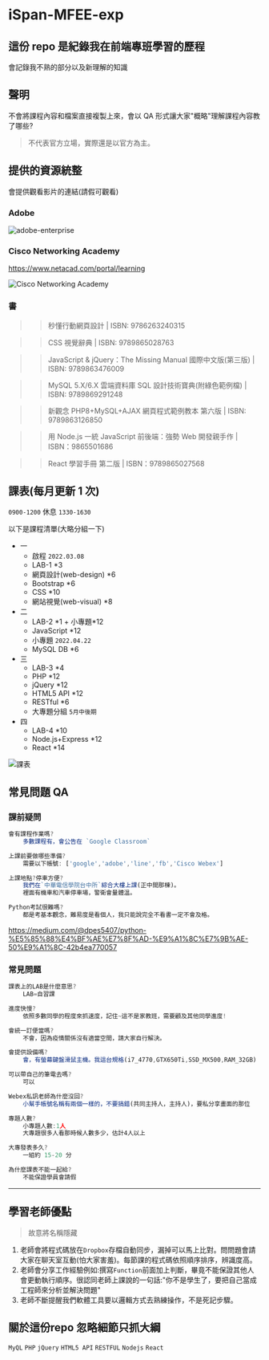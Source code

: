 # iSpan-MFEE-exp

## 這份 repo 是紀錄我在前端專班學習的歷程

會記錄我不熟的部分以及新理解的知識

## 聲明

不會將課程內容和檔案直接複製上來，會以 QA 形式讓大家"概略"理解課程內容教了哪些?

> 不代表官方立場，實際還是以官方為主。

## 提供的資源統整

會提供觀看影片的連結(請假可觀看)

### Adobe

![adobe-enterprise](https://drive.google.com/uc?export=download&id=1wLg7JdEAcpGKhSPxj7YtB-_7bS-Ln633)

### Cisco Networking Academy

https://www.netacad.com/portal/learning

![Cisco Networking Academy](https://drive.google.com/uc?export=download&id=1plUzdNbouiq8Ha1tNKYBYIsKNj8CLqrk)

### 書

> > 秒懂行動網頁設計 | ISBN: 9786263240315

> > CSS 視覺辭典 | ISBN: 9789865028763

> > JavaScript & jQuery：The Missing Manual 國際中文版(第三版) | ISBN: 9789863476009

> > MySQL 5.X/6.X 雲端資料庫 SQL 設計技術寶典(附綠色範例檔) | ISBN: 9789869291248

> > 新觀念 PHP8+MySQL+AJAX 網頁程式範例教本 第六版 | ISBN: 9789863126850

> > 用 Node.js 一統 JavaScript 前後端：強勢 Web 開發親手作 | ISBN：9865501686

> > React 學習手冊 第二版 | ISBN：9789865027568

## 課表(每月更新 1 次)

`0900-1200` 休息 `1330-1630`

以下是課程清單(大略分組一下)

- 一
  - 啟程 `2022.03.08`
  - LAB-1 \*3
  - 網頁設計(web-design) \*6
  - Bootstrap \*6
  - CSS \*10
  - 網站視覺(web-visual) \*8
- 二
  - LAB-2 \*1 + 小專題\*12
  - JavaScript \*12
  - 小專題 `2022.04.22`
  - MySQL DB \*6
- 三
  - LAB-3 \*4
  - PHP \*12
  - jQuery \*12
  - HTML5 API \*12
  - RESTful \*6
  - 大專題分組 `5月中後期`
- 四
  - LAB-4 \*10
  - Node.js+Express \*12
  - React \*14

![課表](https://drive.google.com/uc?export=download&id=1v99tr1M7VXWqsSzgsTPN9WJBIVrxfvB9)

## 常見問題 QA

### 課前疑問

```js
會有課程作業嗎?
    多數課程有，會公告在 `Google Classroom`

上課前要做哪些準備?
    需要以下帳號: ['google','adobe','line','fb','Cisco Webex']

上課地點?停車方便?
    我們在`中華電信學院台中所`綜合大樓上課(正中間那棟)。
    裡面有機車和汽車停車場，警衛會量體溫。

Python考試很難嗎?
    都是考基本觀念，難易度是看個人，我只能說完全不看書一定不會及格。
```

https://medium.com/@dpes5407/python-%E5%85%88%E4%BF%AE%E7%8F%AD-%E9%A1%8C%E7%9B%AE-50%E9%A1%8C-42b4ea770057

### 常見問題

```js
課表上的LAB是什麼意思?
    LAB=自習課

進度快慢?
    依照多數同學的程度來抓速度，記住~這不是家教班，需要顧及其他同學進度!

會統一訂便當嗎?
    不會，因為疫情關係沒有適當空間，請大家自行解決。

會提供設備嗎?
    會，有螢幕鍵盤滑鼠主機。我這台規格(i7_4770,GTX650Ti,SSD_MX500,RAM_32GB)

可以帶自己的筆電去嗎?
    可以

Webex私訊老師為什麼沒回?
    小幫手帳號名稱有兩個一樣的，不要搞錯(共同主持人，主持人)，要私分享畫面的那位

專題人數?
    小專題人數:1人
    大專題很多人看那時候人數多少，估計4人以上

大專發表多久?
    一組約 15-20 分

為什麼課表不能一起給?
    不能保證學員會請假

```

<!-- ### 影片

[小專發表](https://www.youtube.com/playlist?list=PLb-1bRwwEmjr1nJFQoI-cvolXQWnu5_i7)

[大專發表](https://www.youtube.com/playlist?list=PLb-1bRwwEmjpyC9H0MGSzPs2l03Vw2TLJ) -->

---

## 學習老師優點

> 故意將名稱隱藏

1. 老師會將程式碼放在`Dropbox`存檔自動同步，漏掉可以馬上比對。問問題會請大家在聊天室互動(怕大家害羞)。每節課的程式碼依照順序排序，辨識度高。
2. 老師會分享工作經驗例如:撰寫`Function`前面加上判斷，畢竟不能保證其他人會更動執行順序。很認同老師上課說的一句話:"你不是學生了，要把自己當成工程師來分析並解決問題"
3. 老師不斷提醒我們軟體工具要以邏輯方式去熟練操作，不是死記步驟。

## 關於這份repo 忽略細節只抓大綱
`MyQL` 
`PHP`
`jQuery`
`HTML5 API`
`RESTFUL`
`Nodejs`
`React`
